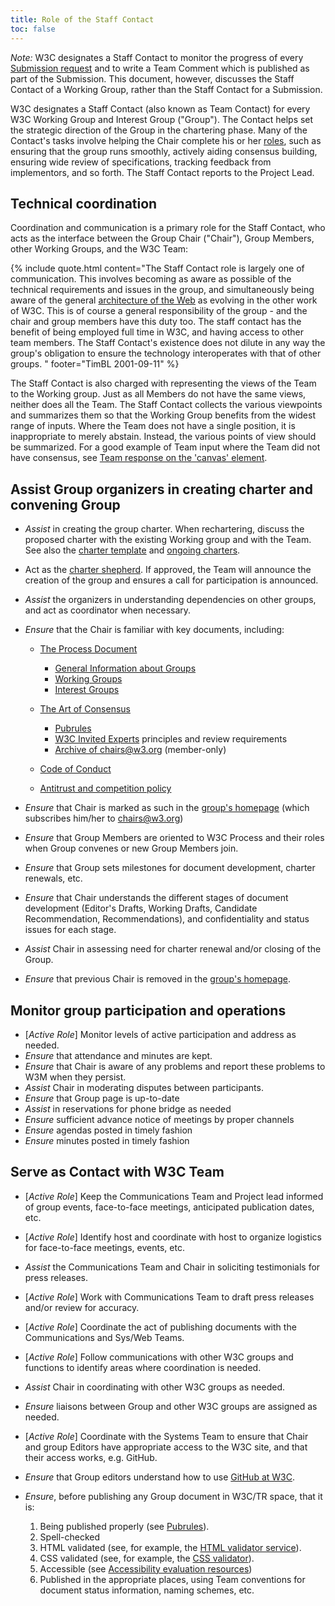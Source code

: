 ```yaml
---
title: Role of the Staff Contact
toc: false
---
```


*Note:* W3C designates a Staff Contact to monitor the progress of every [Submission request](https://www.w3.org/Project/Submission) and to write a Team Comment which is published as part of the Submission. This document, however, discusses the Staff Contact of a Working Group, rather than the Staff Contact for a Submission.

W3C designates a Staff Contact (also known as Team Contact) for every W3C Working Group and Interest Group ("Group"). The Contact helps set the strategic direction of the Group in the chartering phase. Many of the Contact's tasks involve helping the Chair complete his or her [roles](../chair/role.md), such as ensuring that the group runs smoothly, actively aiding consensus building, ensuring wide review of specifications, tracking feedback from implementors, and so forth. The Staff Contact reports to the Project Lead.

## Technical coordination

Coordination and communication is a primary role for the Staff Contact, who acts as the interface between the Group Chair ("Chair"), Group Members, other Working Groups, and the W3C Team:

{% include quote.html content="The Staff Contact role is largely one of communication. This involves becoming as aware as possible of the technical requirements and issues in the group, and simultaneously being aware of the general [architecture of the Web](https://www.w3.org/TR/webarch/) as evolving in the other work of W3C. This is of course a general responsibility of the group - and the chair and group members have this duty too. The staff contact has the benefit of being employed full time in W3C, and having access to other team members. The Staff Contact's existence does not dilute in any way the group's obligation to ensure the technology interoperates with that of other groups. " footer="TimBL 2001-09-11" %}

The Staff Contact is also charged with representing the views of the Team to the Working group. Just as all Members do not have the same views, neither does all the Team. The Staff Contact collects the various viewpoints and summarizes them so that the Working Group benefits from the widest range of inputs. Where the Team does not have a single position, it is inappropriate to merely abstain. Instead, the various points of view should be summarized. For a good example of Team input where the Team did not have consensus, see [Team response on the 'canvas' element](https://lists.w3.org/Archives/Public/public-html/2007Nov/0449.html).

## Assist Group organizers in creating charter and convening Group

- *Assist* in creating the group charter. When rechartering, discuss the proposed charter with the existing Working group and with the Team. See also the [charter template](https://w3c.github.io/charter-drafts/charter-template.html) and [ongoing charters](https://github.com/w3c/strategy/issues?q=label%3Acharter).
- Act as the [charter shepherd](../process/charter.md#charter-shepherd). If approved, the Team will announce the creation of the group and ensures a call for participation is announced.
- *Assist* the organizers in understanding dependencies on other groups, and act as coordinator when necessary.
- *Ensure* that the Chair is familiar with key documents, including:
  
  - [The Process Document](https://www.w3.org/policies/process/)
    
    - [General Information about Groups](https://www.w3.org/policies/process/#GAGeneral)
    - [Working Groups](https://www.w3.org/policies/process/#GroupsWG)
    - [Interest Groups](https://www.w3.org/policies/process/#GroupsIG)
  - [The Art of Consensus](../)
    
    - [Pubrules](https://www.w3.org/pubrules/)
    - [W3C Invited Experts](https://www.w3.org/invited-experts/) principles and review requirements
    - [Archive of chairs@w3.org](https://lists.w3.org/Archives/Member/chairs/) (member-only)
  - [Code of Conduct](https://www.w3.org/policies/code-of-conduct/)
  - [Antitrust and competition policy](https://www.w3.org/policies/antitrust/)
- *Ensure* that Chair is marked as such in the [group's homepage](https://www.w3.org/groups/) (which subscribes him/her to chairs@w3.org)
- *Ensure* that Group Members are oriented to W3C Process and their roles when Group convenes or new Group Members join.
- *Ensure* that Group sets milestones for document development, charter renewals, etc.
- *Ensure* that Chair understands the different stages of document development (Editor's Drafts, Working Drafts, Candidate Recommendation, Recommendations), and confidentiality and status issues for each stage.
- *Assist* Chair in assessing need for charter renewal and/or closing of the Group.
- *Ensure* that previous Chair is removed in the [group's homepage](https://www.w3.org/groups/).

## Monitor group participation and operations

- \[*Active Role*] Monitor levels of active participation and address as needed.
- *Ensure* that attendance and minutes are kept.
- *Ensure* that Chair is aware of any problems and report these problems to W3M when they persist.
- *Assist* Chair in moderating disputes between participants.
- *Ensure* that Group page is up-to-date
- *Assist* in reservations for phone bridge as needed
- *Ensure* sufficient advance notice of meetings by proper channels
- *Ensure* agendas posted in timely fashion
- *Ensure* minutes posted in timely fashion

## Serve as Contact with W3C Team

- \[*Active Role*] Keep the Communications Team and Project lead informed of group events, face-to-face meetings, anticipated publication dates, etc.
- \[*Active Role*] Identify host and coordinate with host to organize logistics for face-to-face meetings, events, etc.
- *Assist* the Communications Team and Chair in soliciting testimonials for press releases.
- \[*Active Role*] Work with Communications Team to draft press releases and/or review for accuracy.
- \[*Active Role*] Coordinate the act of publishing documents with the Communications and Sys/Web Teams.
- \[*Active Role*] Follow communications with other W3C groups and functions to identify areas where coordination is needed.
- *Assist* Chair in coordinating with other W3C groups as needed.
- *Ensure* liaisons between Group and other W3C groups are assigned as needed.
- \[*Active Role*] Coordinate with the Systems Team to ensure that Chair and group Editors have appropriate access to the W3C site, and that their access works, e.g. GitHub.
- *Ensure* that Group editors understand how to use [GitHub at W3C](../github/).
- *Ensure*, before publishing any Group document in W3C/TR space, that it is:
  
  1. Being published properly (see [Pubrules](https://www.w3.org/pubrules/)).
  2. Spell-checked
  3. HTML validated (see, for example, the [HTML validator service](https://validator.w3.org/)).
  4. CSS validated (see, for example, the [CSS validator](https://jigsaw.w3.org/css-validator/)).
  5. Accessible (see [Accessibility evaluation resources](https://www.w3.org/WAI/test-evaluate/))
  6. Published in the appropriate places, using Team conventions for document status information, naming schemes, etc.
